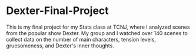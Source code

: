 # Dexter-Final-Project
This is my final project for my Stats class at TCNJ, where I analyzed scenes from the popular show Dexter. My group and I watched over 140 scenes to collect data on the number of main characters, tension levels, gruesomeness, and Dexter's inner thoughts.
